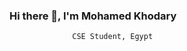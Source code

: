### Hi there 👋, I'm Mohamed Khodary
                  CSE Student, Egypt

<!--
**moekhodry11/moekhodry11** is a ✨ _special_ ✨ repository because its `README.md` (this file) appears on your GitHub profile.
              Hi 👋, I'm Mohamed Khodary
                  CSE Student, Egypt
Here are some ideas to get you started:

- 🔭 I’m currently working on ...
- 🌱 I’m currently learning ...
- 👯 I’m looking to collaborate on ...
- 🤔 I’m looking for help with ...
- 💬 Ask me about ...
- 📫 How to reach me: ...
- 😄 Pronouns: ...
- ⚡ Fun fact: ...
-->
